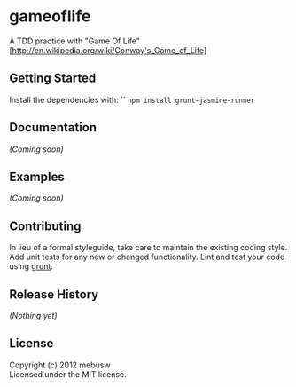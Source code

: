 # gameoflife

A TDD practice with "Game Of Life"
[http://en.wikipedia.org/wiki/Conway's_Game_of_Life]


## Getting Started
Install the dependencies with:
`` `npm install grunt-jasmine-runner`


## Documentation
_(Coming soon)_

## Examples
_(Coming soon)_

## Contributing
In lieu of a formal styleguide, take care to maintain the existing coding style. Add unit tests for any new or changed functionality. Lint and test your code using [grunt](https://github.com/cowboy/grunt).

## Release History
_(Nothing yet)_

## License
Copyright (c) 2012 mebusw  
Licensed under the MIT license.
